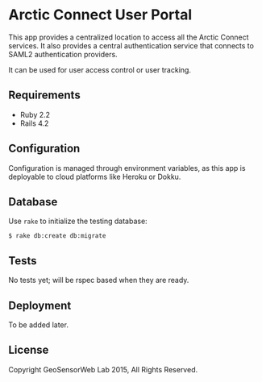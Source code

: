 # Arctic Connect User Portal

This app provides a centralized location to access all the Arctic Connect services. It also provides a central authentication service that connects to SAML2 authentication providers.

It can be used for user access control or user tracking.

## Requirements

* Ruby 2.2
* Rails 4.2

## Configuration

Configuration is managed through environment variables, as this app is deployable to cloud platforms like Heroku or Dokku.

## Database

Use `rake` to initialize the testing database:

    $ rake db:create db:migrate

## Tests

No tests yet; will be rspec based when they are ready.

## Deployment

To be added later.

## License

Copyright GeoSensorWeb Lab 2015, All Rights Reserved.
